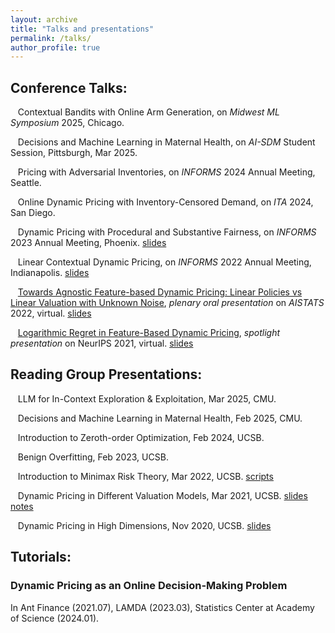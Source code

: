 ```yaml
---
layout: archive
title: "Talks and presentations"
permalink: /talks/
author_profile: true
---
```


## Conference Talks:

&nbsp;&nbsp;       Contextual Bandits with Online Arm Generation, on *Midwest ML Symposium* 2025, Chicago.

&nbsp;&nbsp;       Decisions and Machine Learning in Maternal Health, on *AI-SDM* Student Session, Pittsburgh, Mar 2025.

&nbsp;&nbsp;       Pricing with Adversarial Inventories, on *INFORMS* 2024 Annual Meeting, Seattle.

&nbsp;&nbsp;       Online Dynamic Pricing with Inventory-Censored Demand, on *ITA* 2024, San Diego.

&nbsp;&nbsp;       Dynamic Pricing with Procedural and Substantive Fairness, on *INFORMS* 2023 Annual Meeting, Phoenix. [slides](/talks/INFORMS_2023.pdf)

&nbsp;&nbsp;       Linear Contextual Dynamic Pricing, on *INFORMS* 2022 Annual Meeting, Indianapolis. [slides](/talks/INFORMS_2022.pdf)

&nbsp;&nbsp;       [Towards Agnostic Feature-based Dynamic Pricing: Linear Policies vs Linear Valuation with Unknown Noise](https://virtual.aistats.org/virtual/2022/oral/3559), *plenary oral presentation* on *AISTATS* 2022, virtual. [slides](/talks/AISTATS_oral.pdf)


&nbsp;&nbsp;       [Logarithmic Regret in Feature-Based Dynamic Pricing](https://neurips.cc/virtual/2021/poster/27718), *spotlight presentation* on NeurIPS 2021, virtual. [slides](/talks/Neurips_2021_log_regret.pdf)


## Reading Group Presentations:

&nbsp;&nbsp;       LLM for In-Context Exploration & Exploitation, Mar 2025, CMU.

&nbsp;&nbsp;       Decisions and Machine Learning in Maternal Health, Feb 2025, CMU.

&nbsp;&nbsp;       Introduction to Zeroth-order Optimization, Feb 2024, UCSB.

&nbsp;&nbsp;       Benign Overfitting, Feb 2023, UCSB.

&nbsp;&nbsp;       Introduction to Minimax Risk Theory, Mar 2022, UCSB. [scripts](/talks/20220314_scripts.pdf)

&nbsp;&nbsp;       Dynamic Pricing in Different Valuation Models, Mar 2021, UCSB. [slides](/talks/20210331reading_group_slides.pdf) [notes](/talks/20210331reading_group_notes.pdf)

&nbsp;&nbsp;       Dynamic Pricing in High Dimensions, Nov 2020, UCSB. [slides](/talks/20201110_reading_group_slides.pdf)

## Tutorials:

### Dynamic Pricing as an Online Decision-Making Problem
In Ant Finance (2021.07), LAMDA (2023.03), Statistics Center at Academy of Science (2024.01).


<!--
{% if site.talkmap_link == true %}

<p style="text-decoration:underline;"><a href="/talkmap.html">See a map of all the places I've given a talk!</a></p>

{% endif %}

{% for post in site.talks reversed %}
  {% include archive-single-talk.html %}
{% endfor %}
-->